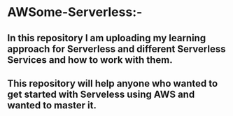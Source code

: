 # AWSome-Serverless:-
## In this repository I am uploading my learning approach for Serverless and different Serverless Services and how to work with them. 
## This repository will help anyone who wanted to get started with Serveless using AWS and wanted to master it.

